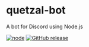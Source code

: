# quetzal-bot
A bot for Discord using Node.js

[![node](https://img.shields.io/node/v/gh-badges.svg?maxAge=2592000)]()
[![GitHub release](https://img.shields.io/github/release/qubyte/rubidium.svg?maxAge=2592000)]()
